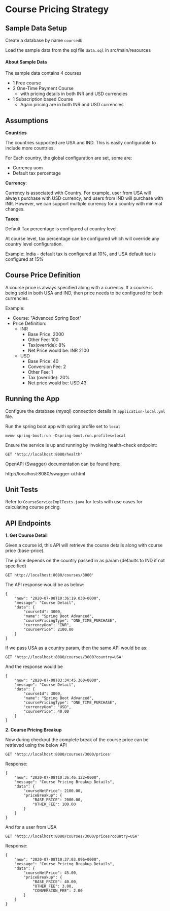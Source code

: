 # Course Pricing Strategy


## Sample Data Setup

Create a database by name `coursedb` 

Load the sample data from the sql file `data.sql` in src/main/resources

#### About Sample Data

The sample data contains 4 courses

* 1 Free course
* 2 One-Time Payment Course 
    * with pricing details in both INR and USD currencies
* 1 Subscription based Course
    * Again pricing are in both INR and USD currencies


## Assumptions 

**Countries** 

The countries supported are USA and IND. This is easily configurable to include more countries.

For Each country, the global configuration are set, some are:

* Currency uom
* Default tax percentage

**Currency**: 

Currency is associated with Country. 
For example, user from USA will always purchase with USD currency, 
and users from IND will purchase with INR. However, we can support multiple currency for a country
with minimal changes. 

**Taxes**:

Default Tax percentage is configured at country level.

At course level, tax percentage can be configured which will override 
any country level configuration.

Example: India - default tax is configured at 10%, and USA default tax is configured at 15%

## Course Price Definition

A course price is always specified along with a currency. If a course is being sold in both USA and IND, 
then price needs to be configured for both currencies.

Example:
* Course: "Advanced Spring Boot"
* Price Definition: 
    * INR 
        * Base Price: 2000
        * Other Fee: 100
        * Tax(override): 8%
        * Net Price would be: INR 2100
    * USD
        * Base Price: 40 
        * Conversion Fee: 2
        * Other Fee: 1
        * Tax (override): 20%
        * Net price would be: USD 43

## Running the App

Configure the database (mysql) connection details in `application-local.yml` file.

Run the spring boot app with spring profile set to `local`

~~~
mvnw spring-boot:run -Dspring-boot.run.profiles=local
~~~

Ensure the service is up and running by invoking health-check endpoint:
~~~
GET 'http://localhost:8080/health'
~~~

OpenAPI (Swagger) documentation can be found here:

http://localhost:8080/swagger-ui.html

## Unit Tests

Refer to `CourseServiceImplTests.java` for tests with use cases for calculating course pricing.

## API Endpoints

**1. Get Course Detail**

Given a course id, this API will retrieve the course details along with course price (base-price).

The price depends on the country passed in as param (defaults to IND if not specified)
~~~
GET http://localhost:8080/courses/3000'
~~~
The API response would be as below:
~~~
{
    "now": "2020-07-08T10:36:19.030+0000",
    "message": "Course Detail",
    "data": {
        "courseId": 3000,
        "name": "Spring Boot Advanced",
        "coursePricingType": "ONE_TIME_PURCHASE",
        "currencyUom": "INR",
        "coursePrice": 2100.00
    }
}
~~~

If we pass USA as a country param, then the same API would be as:

~~~
GET 'http://localhost:8080/courses/3000?country=USA' 
~~~
And the response would be
~~~
{
    "now": "2020-07-08T03:34:45.360+0000",
    "message": "Course Detail",
    "data": {
        "courseId": 3000,
        "name": "Spring Boot Advanced",
        "coursePricingType": "ONE_TIME_PURCHASE",
        "currencyUom": "USD",
        "coursePrice": 40.00
    }
}
~~~

**2. Course Pricing Breakup**

Now during checkout the complete break of the course price can be retrieved using the below API

~~~
GET 'http://localhost:8080/courses/3000/prices'
~~~
Response:
~~~
{
    "now": "2020-07-08T10:36:46.122+0000",
    "message": "Course Pricing Breakup Details",
    "data": {
        "courseNetPrice": 2100.00,
        "priceBreakup": {
            "BASE_PRICE": 2000.00,
            "OTHER_FEE": 100.00
        }
    }
}
~~~
And for a user from USA
~~~
GET 'http://localhost:8080/courses/3000/prices?country=USA'
~~~
Response:
~~~
{
    "now": "2020-07-08T10:37:03.096+0000",
    "message": "Course Pricing Breakup Details",
    "data": {
        "courseNetPrice": 45.00,
        "priceBreakup": {
            "BASE_PRICE": 40.00,
            "OTHER_FEE": 3.00,
            "CONVERSION_FEE": 2.00
        }
    }
}
~~~
